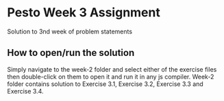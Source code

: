 # Pesto Week 3 Assignment

Solution to 3nd week of problem statements

## How to open/run the solution

Simply navigate to the week-2 folder and select either of the exercise files then double-click on them to open it and run it in any js compiler.
Week-2 folder contains solution to Exercise 3.1, Exercise 3.2, Exercise 3.3 and Exercise 3.4.
